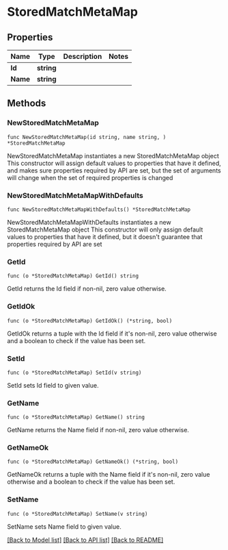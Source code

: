 # StoredMatchMetaMap

## Properties

Name | Type | Description | Notes
------------ | ------------- | ------------- | -------------
**Id** | **string** |  | 
**Name** | **string** |  | 

## Methods

### NewStoredMatchMetaMap

`func NewStoredMatchMetaMap(id string, name string, ) *StoredMatchMetaMap`

NewStoredMatchMetaMap instantiates a new StoredMatchMetaMap object
This constructor will assign default values to properties that have it defined,
and makes sure properties required by API are set, but the set of arguments
will change when the set of required properties is changed

### NewStoredMatchMetaMapWithDefaults

`func NewStoredMatchMetaMapWithDefaults() *StoredMatchMetaMap`

NewStoredMatchMetaMapWithDefaults instantiates a new StoredMatchMetaMap object
This constructor will only assign default values to properties that have it defined,
but it doesn't guarantee that properties required by API are set

### GetId

`func (o *StoredMatchMetaMap) GetId() string`

GetId returns the Id field if non-nil, zero value otherwise.

### GetIdOk

`func (o *StoredMatchMetaMap) GetIdOk() (*string, bool)`

GetIdOk returns a tuple with the Id field if it's non-nil, zero value otherwise
and a boolean to check if the value has been set.

### SetId

`func (o *StoredMatchMetaMap) SetId(v string)`

SetId sets Id field to given value.


### GetName

`func (o *StoredMatchMetaMap) GetName() string`

GetName returns the Name field if non-nil, zero value otherwise.

### GetNameOk

`func (o *StoredMatchMetaMap) GetNameOk() (*string, bool)`

GetNameOk returns a tuple with the Name field if it's non-nil, zero value otherwise
and a boolean to check if the value has been set.

### SetName

`func (o *StoredMatchMetaMap) SetName(v string)`

SetName sets Name field to given value.



[[Back to Model list]](../README.md#documentation-for-models) [[Back to API list]](../README.md#documentation-for-api-endpoints) [[Back to README]](../README.md)


